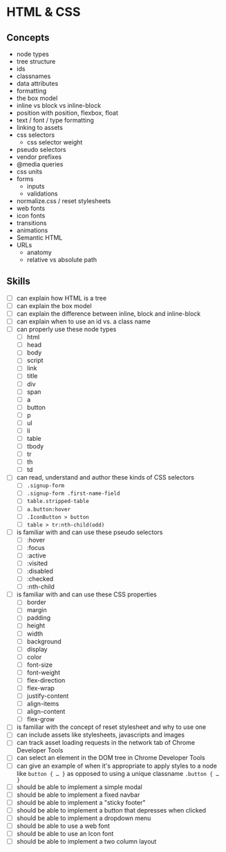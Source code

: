 # HTML & CSS

## Concepts

* node types
* tree structure
* ids
* classnames
* data attributes
* formatting
* the box model
* inline vs block vs inline-block
* position with position, flexbox, float
* text / font / type formatting
* linking to assets
* css selectors
  * css selector weight
* pseudo selectors
* vendor prefixes
* @media queries
* css units
* forms
  * inputs
  * validations
* normalize.css / reset stylesheets
* web fonts
* icon fonts
* transitions
* animations
* Semantic HTML
* URLs
  * anatomy
  * relative vs absolute path


## Skills

- [ ] can explain how HTML is a tree
- [ ] can explain the box model
- [ ] can explain the difference between inline, block and inline-block
- [ ] can explain when to use an id vs. a class name
- [ ] can properly use these node types
  - [ ] html
  - [ ] head
  - [ ] body
  - [ ] script
  - [ ] link
  - [ ] title
  - [ ] div
  - [ ] span
  - [ ] a
  - [ ] button
  - [ ] p
  - [ ] ul
  - [ ] li
  - [ ] table
  - [ ] tbody
  - [ ] tr
  - [ ] th
  - [ ] td
- [ ] can read, understand and author these kinds of CSS selectors
  - [ ] `.signup-form`
  - [ ] `.signup-form .first-name-field`
  - [ ] `table.stripped-table`
  - [ ] `a.button:hover`
  - [ ] `.IconButton > button`
  - [ ] `table > tr:nth-child(odd)`
- [ ] is familiar with and can use these pseudo selectors
  - [ ] :hover
  - [ ] :focus
  - [ ] :active
  - [ ] :visited
  - [ ] :disabled
  - [ ] :checked
  - [ ] :nth-child
- [ ] is familiar with and can use these CSS properties
  - [ ] border
  - [ ] margin
  - [ ] padding
  - [ ] height
  - [ ] width
  - [ ] background
  - [ ] display
  - [ ] color
  - [ ] font-size
  - [ ] font-weight
  - [ ] flex-direction
  - [ ] flex-wrap
  - [ ] justify-content
  - [ ] align-items
  - [ ] align-content
  - [ ] flex-grow
- [ ] is familiar with the concept of reset stylesheet and why to use one
- [ ] can include assets like stylesheets, javascripts and images
- [ ] can track asset loading requests in the network tab of Chrome Developer Tools
- [ ] can select an element in the DOM tree in Chrome Developer Tools
- [ ] can give an example of when it's appropriate to apply styles to a node like `button { … }` as opposed to using a unique classname `.button { … }`
- [ ] should be able to implement a simple modal
- [ ] should be able to implement a fixed navbar
- [ ] should be able to implement a "sticky footer"
- [ ] should be able to implement a button that depresses when clicked
- [ ] should be able to implement a dropdown menu
- [ ] should be able to use a web font
- [ ] should be able to use an Icon font
- [ ] should be able to implement a two column layout
